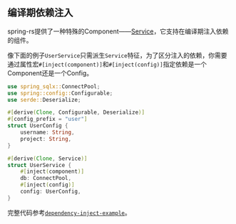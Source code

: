 ## 编译期依赖注入

spring-rs提供了一种特殊的Component——[Service](https://docs.rs/spring/latest/spring/plugin/service/index.html)，它支持在编译期注入依赖的组件。

像下面的例子`UserService`只需派生`Service`特征，为了区分注入的依赖，你需要通过属性宏`#[inject(component)]`和`#[inject(config)]`指定依赖是一个Component还是一个Config。

```rust
use spring_sqlx::ConnectPool;
use spring::config::Configurable;
use serde::Deserialize;

#[derive(Clone, Configurable, Deserialize)]
#[config_prefix = "user"]
struct UserConfig {
    username: String,
    project: String,
}

#[derive(Clone, Service)]
struct UserService {
    #[inject(component)]
    db: ConnectPool,
    #[inject(config)]
    config: UserConfig,
}
```

完整代码参考[`dependency-inject-example`](https://github.com/spring-rs/spring-rs/tree/master/examples/dependency-inject-example)。